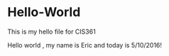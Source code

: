 # Hello-World
This is my hello file for CIS361


Hello world , my name is Eric and today is 5/10/2016!
